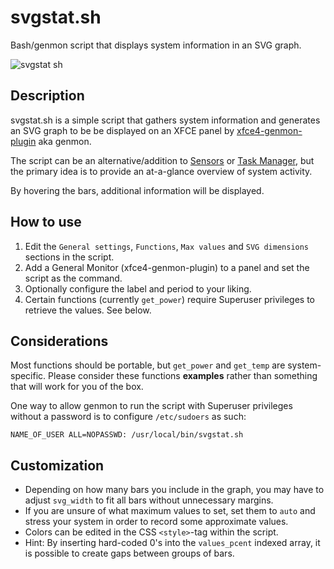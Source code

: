# svgstat.sh
Bash/genmon script that displays system information in an SVG graph.

![svgstat sh](https://user-images.githubusercontent.com/51061686/149658632-d16ad1f7-5ccd-4a5d-b1f5-6f68d641d4db.gif)

## Description
svgstat.sh is a simple script that gathers system information and generates an SVG graph to be be displayed on an XFCE panel by [xfce4-genmon-plugin](https://gitlab.xfce.org/panel-plugins/xfce4-genmon-plugin) aka genmon.

The script can be an alternative/addition to [Sensors](https://docs.xfce.org/panel-plugins/xfce4-sensors-plugin/start) or [Task Manager](https://docs.xfce.org/apps/xfce4-taskmanager/start), but the primary idea is to provide an at-a-glance overview of system activity.

By hovering the bars, additional information will be displayed.

## How to use
1. Edit the ``General settings``, ``Functions``, ``Max values`` and ``SVG dimensions`` sections in the script.
2. Add a General Monitor (xfce4-genmon-plugin) to a panel and set the script as the command.
3. Optionally configure the label and period to your liking.
4. Certain functions (currently ``get_power``) require Superuser privileges to retrieve the values. See below.

## Considerations
Most functions should be portable, but ``get_power`` and ``get_temp`` are system-specific. Please consider these functions **examples** rather than something that will work for you of the box.

One way to allow genmon to run the script with Superuser privileges without a password is to configure ``/etc/sudoers`` as such:
```
NAME_OF_USER ALL=NOPASSWD: /usr/local/bin/svgstat.sh
```

## Customization
- Depending on how many bars you include in the graph, you may have to adjust ``svg_width`` to fit all bars without unnecessary margins.
- If you are unsure of what maximum values to set, set them to ``auto`` and stress your system in order to record some approximate values.
- Colors can be edited in the CSS ``<style>``-tag within the script.
- Hint: By inserting hard-coded 0's into the ``values_pcent`` indexed array, it is possible to create gaps between groups of bars.
